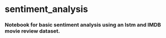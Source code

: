 # sentiment_analysis

### Notebook for basic sentiment analysis using an lstm and IMDB movie review dataset.
